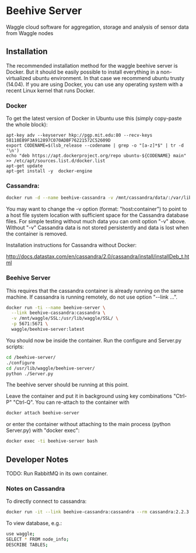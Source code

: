 # Beehive Server

Waggle cloud software for aggregation, storage and analysis of sensor data from Waggle nodes

## Installation

The recommended installation method for the waggle beehive server is Docker. But it should be easily possible to install everything in a non-virtualized ubuntu environment. In that case we recommend ubuntu trusty (14.04). If you are using Docker, you can use any operating system with a recent Linux kernel that runs Docker. 

### Docker

To get the latest version of Docker in Ubuntu use this (simply copy-paste the whole block):
```
apt-key adv --keyserver hkp://pgp.mit.edu:80 --recv-keys 58118E89F3A912897C070ADBF76221572C52609D
export CODENAME=$(lsb_release --codename | grep -o "[a-z]*$" | tr -d '\n')
echo "deb https://apt.dockerproject.org/repo ubuntu-${CODENAME} main" >> /etc/apt/sources.list.d/docker.list
apt-get update
apt-get install -y  docker-engine
```

### Cassandra:
```bash
docker run -d --name beehive-cassandra -v /mnt/cassandra/data/:/var/lib/cassandra/data cassandra:2.2.3
```
You may want to change the -v option (format: "host:container") to point to a host file system location with sufficient space for the Cassandra database files. For simple testing without much data you can omit option "-v" above. Without "-v" Cassandra data is not stored persistently and data is lost when the container is removed. 

Installation instructions for Cassandra without Docker:

http://docs.datastax.com/en/cassandra/2.0/cassandra/install/installDeb_t.html

### Beehive Server
This requires that the cassandra container is already running on the same machine. If cassandra is running remotely, do not use option "--link ...".

```bash
docker run -ti --name beehive-server \
  --link beehive-cassandra:cassandra \
  -v /mnt/waggle/SSL:/usr/lib/waggle/SSL/ \
  -p 5671:5671 \
  waggle/beehive-server:latest
```

You should now be inside the container. Run the configure and Server.py scripts:
```bash
cd /beehive-server/
./configure
cd /usr/lib/waggle/beehive-server/
python ./Server.py
```
The beehive server should be running at this point. 

Leave the container and put it in background using key combinations "Ctrl-P" "Ctrl-Q". You can re-attach to the container with
```bash
docker attach beehive-server
```
or enter the container without attaching to the main process (python Server.py) with "docker exec":
```bash
docker exec -ti beehive-server bash
```


## Developer Notes

TODO: Run RabbitMQ in its own container.

### Notes on Cassandra

To directly connect to cassandra:
```bash
docker run -it --link beehive-cassandra:cassandra --rm cassandra:2.2.3 cqlsh cassandra
```
To view database, e.g.:
```bash
use waggle;
SELECT * FROM node_info;
DESCRIBE TABLES;
```
